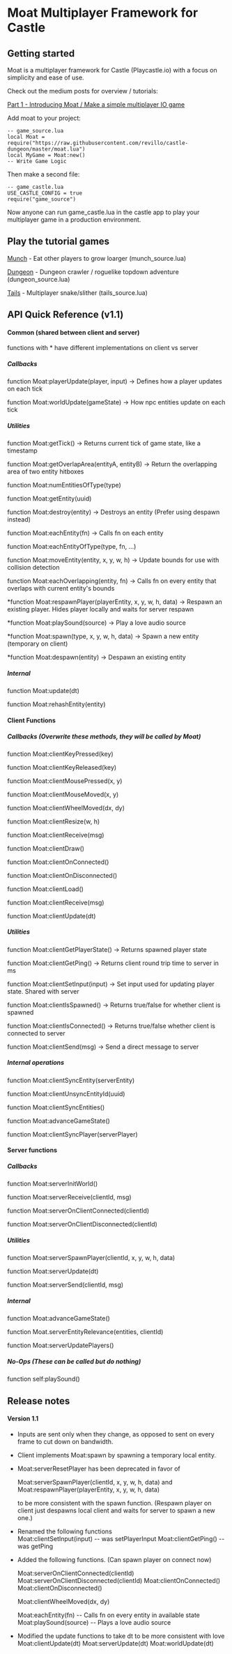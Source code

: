 # Moat Multiplayer Framework for Castle
## Getting started

Moat is a multiplayer framework for Castle (Playcastle.io) with a focus on simplicity and ease of use.

Check out the medium posts for overview / tutorials:

[Part 1 - Introducing Moat / Make a simple multiplayer IO game](https://medium.com/@olivver/introducing-moat-a-multiplayer-framework-for-castle-32c92c8365ca)

Add moat to your project:
```
-- game_source.lua
local Moat = require("https://raw.githubusercontent.com/revillo/castle-dungeon/master/moat.lua")
local MyGame = Moat:new()
-- Write Game Logic
```
Then make a second file:
```
-- game_castle.lua
USE_CASTLE_CONFIG = true
require("game_source")
```
Now anyone can run game_castle.lua in the castle app to play your multiplayer game in a production environment.

## Play the tutorial games

[Munch](castle://raw.githubusercontent.com/revillo/castle-dungeon/master/munch.lua) -  Eat other players to grow loarger (munch_source.lua)

[Dungeon](https://raw.githubusercontent.com/revillo/castle-dungeon/master/dungeon.lua) - Dungeon crawler / roguelike topdown adventure (dungeon_source.lua)

[Tails](https://raw.githubusercontent.com/revillo/castle-dungeon/master/tails.lua) - Multiplayer snake/slither (tails_source.lua)

## API Quick Reference (v1.1)
#### Common (shared between client and server)
 
functions with * have different implementations on client vs server

##### Callbacks

function Moat:playerUpdate(player, input) -> Defines how a player updates on each tick

function Moat:worldUpdate(gameState) -> How npc entities update on each tick

##### Utilities

function Moat:getTick() -> Returns current tick of game state, like a timestamp

function Moat:getOverlapArea(entityA, entityB) -> Return the overlapping area of two entity hitboxes

function Moat:numEntitiesOfType(type)

function Moat:getEntity(uuid) 

function Moat:destroy(entity) -> Destroys an entity (Prefer using despawn instead)

function Moat:eachEntity(fn) -> Calls fn on each entity

function Moat:eachEntityOfType(type, fn, ...)

function Moat:moveEntity(entity, x, y, w, h) -> Update bounds for use with collision detection

function Moat:eachOverlapping(entity, fn) -> Calls fn on every entity that overlaps with current entity's bounds

*function Moat:respawnPlayer(playerEntity, x, y, w, h, data) -> Respawn an existing player. Hides player locally and waits for server respawn

*function Moat:playSound(source) -> Play a love audio source

*function Moat:spawn(type, x, y, w, h, data) -> Spawn a new entity (temporary on client)

*function Moat:despawn(entity) -> Despawn an existing entity

##### Internal

function Moat:update(dt)

function Moat:rehashEntity(entity) 

#### Client Functions

##### Callbacks (Overwrite these methods, they will be called by Moat)

function Moat:clientKeyPressed(key) 

function Moat:clientKeyReleased(key) 

function Moat:clientMousePressed(x, y)

function Moat:clientMouseMoved(x, y) 

function Moat:clientWheelMoved(dx, dy) 

function Moat:clientResize(w, h) 

function Moat:clientReceive(msg)

function Moat:clientDraw()

function Moat:clientOnConnected() 

function Moat:clientOnDisconnected() 

function Moat:clientLoad() 

function Moat:clientReceive(msg)

function Moat:clientUpdate(dt) 

#####  Utilities

function Moat:clientGetPlayerState() -> Returns spawned player state

function Moat:clientGetPing() -> Returns client round trip time to server in ms

function Moat:clientSetInput(input) -> Set input used for updating player state. Shared with server

function Moat:clientIsSpawned() -> Returns true/false for whether client is spawned

function Moat:clientIsConnected() -> Returns true/false whether client is connected to server

function Moat:clientSend(msg) -> Send a direct message to server

#####  Internal operations 

function Moat:clientSyncEntity(serverEntity)

function Moat:clientUnsyncEntityId(uuid)

function Moat:clientSyncEntities()

function Moat:advanceGameState()

function Moat:clientSyncPlayer(serverPlayer)

#### Server functions
##### Callbacks

function Moat:serverInitWorld()

function Moat:serverReceive(clientId, msg) 

function Moat:serverOnClientConnected(clientId)

function Moat:serverOnClientDisconnected(clientId)

##### Utilities

function Moat:serverSpawnPlayer(clientId, x, y, w, h, data)

function Moat:serverUpdate(dt)

function Moat:serverSend(clientId, msg)

##### Internal

function Moat:advanceGameState() 

function Moat.serverEntityRelevance(entities, clientId)

function Moat:serverUpdatePlayers()

##### No-Ops (These can be called but do nothing)

function self:playSound()

## Release notes

#### Version 1.1

- Inputs are sent only when they change, as opposed to sent on every frame to cut down on bandwidth.

- Client implements Moat:spawn by spawning a temporary local entity.

- Moat:serverResetPlayer has been deprecated in favor of 

  Moat:serverSpawnPlayer(clientId, x, y, w, h, data) 
  and
  Moat:respawnPlayer(playerEntity, x, y, w, h, data)

  to be more consistent with the spawn function. (Respawn player on client just despawns local client and waits for server to spawn a new one.)
- Renamed the following functions  
  Moat:clientSetInput(input) -- was setPlayerInput
  Moat:clientGetPing() -- was getPing

- Added the following functions. (Can spawn player on connect now)

  Moat:serverOnClientConnected(clientId)
  Moat:serverOnClientDisconnected(clientId)
  Moat:clientOnConnected()
  Moat:clientOnDisconnected()
  
  Moat:clientWheelMoved(dx, dy)
  
  Moat:eachEntity(fn) -- Calls fn on every entity in available state
  Moat:playSound(source) -- Plays a love audio source
  
- Modified the update functions to take dt to be more consistent with love
  Moat:clientUpdate(dt)
  Moat:serverUpdate(dt)
  Moat:worldUpdate(dt)




